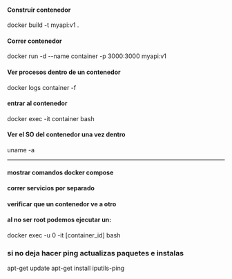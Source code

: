 #### Construir contenedor

docker build -t myapi:v1 .

#### Correr contenedor

docker run -d --name container -p 3000:3000 myapi:v1

#### Ver procesos dentro de un contenedor

docker logs container -f

#### entrar al contenedor

docker exec -it container bash

#### Ver el SO del contenedor una vez dentro

uname -a

-------------------------------

#### mostrar comandos docker compose

#### correr servicios por separado

#### verificar que un contenedor ve a otro

#### al no ser root podemos ejecutar un:

docker exec -u 0 -it [container_id] bash

### si no deja hacer ping actualizas paquetes e instalas

apt-get update
apt-get install iputils-ping
